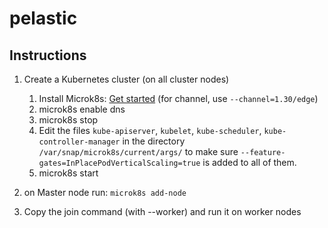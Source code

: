 # pelastic


## Instructions
1. Create a Kubernetes cluster (on all cluster nodes)
    1. Install Microk8s: [Get started](https://microk8s.io/docs/getting-started) (for channel, use `--channel=1.30/edge`)
    2. microk8s enable dns
    <!-- 3. microk8s enable observability -->
    3. microk8s stop
    4. Edit the files `kube-apiserver`, `kubelet`, `kube-scheduler`, `kube-controller-manager` in the directory `/var/snap/microk8s/current/args/` to make sure `--feature-gates=InPlacePodVerticalScaling=true` is added to all of them.
    5. microk8s start

2. on Master node run: `microk8s add-node`
3. Copy the join command (with --worker) and run it on worker nodes
